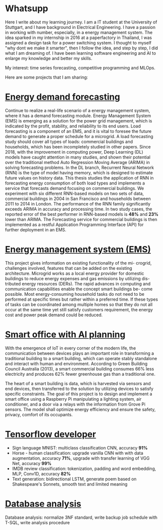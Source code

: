 # Whatsupp

Here I write about my learning journey.
I am a IT student at the University of Stuttgart, and I have background in Electrical Engineering. I have a passion in working with number, especially, in a energy management system. 
The idea sparked in my internship in 2016 at a paperfactory in Thailand, I was assigned a design task for a power switching system. I thought to myself "why dont we make it smarter", then I follow the idea, and step by step, I did what I am dreaming of. I have been learning software engineering and AI to enlarge my knowledge and better my skills. 

My interest: time series forecasting, competitive programming and MLOps.

Here are some projects that I am sharing:
# [Energy demand forecasting](https://github.com/FrancisDinh/Energy-forecasting-in-EMSs)
Continue to realize a real-life scenario of a energy management system, where it has a demand forecasting module.
Energy Management System (EMS) is emerging as a solution for the power grid management, which
is indicated by the profit, stability, and reliability to its end users. Load forecasting is a component of
an EMS, and it is vital to foresee the future demand to generate a proper schedule for a microgrid. A
load forecasting study should cover all types of loads: commercial buildings and households, which
has been incompletely studied in other papers. Since 2018, with the improvement in computing
power, Deep Learning (DL) models have caught attention in many studies, and shown their potential
over the traditional method Auto Regression Moving Average (ARIMA) in solving forecasting
problems. In the DL branch, Recurrent Neural Network (RNN) is the type of model having memory,
which is designed to estimate future values on history data. This thesis studies the application of
RNN in forecasting energy consumption of both load types and implements a service that forecasts
demand focusing on commercial buildings. We experiment with six different RNN-based models
on two sets of data, commercial buildings in 2004 in San Francisco and households between 2011
to 2014 in London. The performance of the RNN family significantly exceeds ARIMA in accuracy
and processing time. In two study cases, the reported error of the best performer in RNN-based
models is **48%** and **23%** lower than ARIMA. The Forecasting service for commercial buildings is
then implemented as a restful Application Programming Interface (API) for further deployment in
an EMS.

# [Energy management system (EMS)](https://github.com/FrancisDinh/Smart-Energy-Project)
This project gives information on existing functionality of the mi-
crogrid, challenges involved, features that can be added on the existing
architecture. Microgrid works as a local energy provider for domestic
buildings to reduce energy expenses and gas emissions by utilizing dis-
tributed energy resources (DERs). The rapid advances in computing
and communication capabilities enable the concept smart buildings be-
come possible. Most energy-consuming household tasks do not need to
be performed at specific times but rather within a preferred time. If these
types of tasks can be coordinated among multiple homes so that they do
not all occur at the same time yet still satisfy customers requirement,
the energy cost and power peak demand could be reduced.

# [Smart office with AI planning](https://github.com/FrancisDinh/Smart-Office-with-Pi)
With the emergence of IoT in every corner of the modern life, the communication
between devices plays an important role in transforming a traditional building
to a smart building, which can operate stably standalone and interact with
human and environment. According to Green Building Council Australia (2013),
a smart commercial building consumes 66% less electricity and produces 62%
fewer greenhouse gas than a traditional one.

The heart of a smart building is data, which is harvested via sensors and end
devices, then transferred to the solution by utilizing devices to satisfy specific
constraints. The goal of this project is to design and implement a smart office
using a Raspberry Pi manipulating a lighting system, air conditioner, and a door
via a relays with the information from Grove Pi sensors. The model shall optimize
energy efficiency and ensure the safety, privacy, comfort of its occupants.

# [Tensorflow developer](https://github.com/FrancisDinh/Tensorflow_report)
- Sign language MNIST: multiclass classification CNN, accuracy **91%**
- Horse - human classification: upgrade vanilla CNN with with data
augmentation, accuracy **71%**, upgrade with transfer learning of
VGG Net, accuracy **99%**
- IMDB review classification: tokenization, padding and word
embedding, MLP, Conv1D, accuracy **82%**
- Text generation: bidirectional LSTM, generate poem based on
Shakespeare's Sonnets, smooth text and limited meaning

# [Database analysis](https://github.com/FrancisDinh/Data_Analysis)
Database analysis: normalize 3NF standard, write backup job
schedule with T-SQL, write analysis procedure



